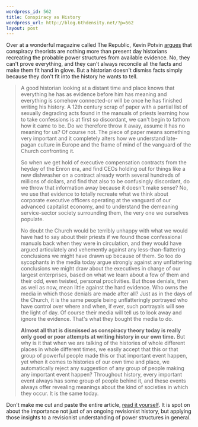 ```yaml
--- 
wordpress_id: 562
title: Conspiracy as History
wordpress_url: http://blog.6thdensity.net/?p=562
layout: post
---
```

Over at a wonderful magazine called The Republic, Kevin Potvin <a href="http://republic-news.org/archive/141-repub/141_kevin_potvin_conspiracy.htm">argues</a> that conspiracy theorists are nothing more than present day historians recreating the probable power structures from available evidence.  No, they can't prove everything, and they can't always reconcile all the facts and make them fit hand in glove.  But a historian doesn't dismiss facts simply because they don't fit into the history he wants to tell.
<blockquote>A good historian looking at a distant time and place knows that everything he has as evidence before him has meaning and everything is somehow connected-or will be once he has finished writing his history. A 12th century scrap of paper with a partial list of sexually degrading acts found in the manuals of priests learning how to take confessions is at first so discordant, we can't begin to fathom how it came to be. Do we therefore throw it away, assume it has no meaning for us? Of course not. The piece of paper means something very important and it completely alters how we understand late-pagan culture in Europe and the frame of mind of the vanguard of the Church confronting it.

So when we get hold of executive compensation contracts from the heyday of the Enron era, and find CEOs holding out for things like a new dishwasher on a contract already worth several hundreds of millions of dollars, and find that also to be confusingly discordant, do we throw that information away because it doesn't make sense? No, we use that evidence to totally recreate what we think about corporate executive officers operating at the vanguard of our advanced capitalist economy, and to understand the demeaning service-sector society surrounding them, the very one we ourselves populate.

No doubt the Church would be terribly unhappy with what we would have had to say about their priests if we found those confessional manuals back when they were in circulation, and they would have argued articulately and vehemently against any less-than-flattering conclusions we might have drawn up because of them. So too do sycophants in the media today argue strongly against any unflattering conclusions we might draw about the executives in charge of our largest enterprises, based on what we learn about a few of them and their odd, even twisted, personal proclivities. But those denials, then as well as now, mean little against the hard evidence. Who owns the media in which those denials are made after all? Just as in the days of the Church, it is the same people being unflatteringly portrayed who have control over where and when, if ever, such portrayals will see the light of day. Of course their media will tell us to look away and ignore the evidence. That's what they bought the media to do.

<strong> Almost all that is dismissed as conspiracy theory today is really only good or poor attempts at writing history in our own time.</strong> But why is it that when we are talking of the histories of whole different places in whole different times, we easily accept that this or that group of powerful people made this or that important event happen, yet when it comes to histories of our own time and place, we automatically reject any suggestion of any group of people making any important event happen? Throughout history, every important event always has some group of people behind it, and these events always offer revealing meanings about the kind of societies in which they occur. It is the same today.</blockquote>
Don't make me cut and paste the entire article, <a href="http://republic-news.org/archive/141-repub/141_kevin_potvin_conspiracy.htm">read it yourself</a>.  It is spot on about the importance not just of an ongoing revisionist history, but applying those insights to a revisionist understanding of power structures in general.
